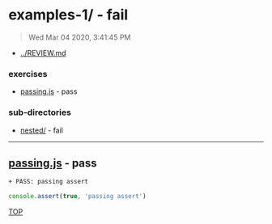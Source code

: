 # examples-1/ - fail

> Wed Mar 04 2020, 3:41:45 PM

* [../REVIEW.md](../REVIEW.md)
### exercises

* [passing.js](#passingjs---pass) - pass

### sub-directories

* [nested/](./nested/REVIEW.md) - fail


---

## [passing.js](./passing.js) - pass

```txt
+ PASS: passing assert
```

```js
console.assert(true, 'passing assert')

```

[TOP](#readme)


